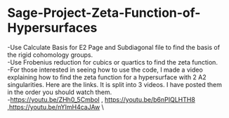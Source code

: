 # Sage-Project-Zeta-Function-of-Hypersurfaces 
-Use Calculate Basis for E2 Page and Subdiagonal file to find the basis of the rigid cohomology groups. \
-Use Frobenius reduction for cubics or quartics to find the zeta function. \
-For those interested in seeing how to use the code, I made a video explaining how to find the zeta function for a hypersurface with 2 A2 singularities. Here are the links. It is split into 3 videos. I have posted them in the order you should watch them. \
-https://youtu.be/ZHh0_5CmboI  , https://youtu.be/b6nPIQLHTH8  ,https://youtu.be/nYImH4caJAw  \

